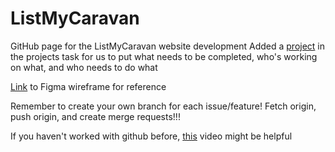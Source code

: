 # ListMyCaravan

GitHub page for the ListMyCaravan website development
Added a [project](https://github.com/users/AirTMZ/projects/1) in the projects task for us to put what needs to be completed, who's working on what, and who needs to do what

[Link](https://www.figma.com/file/KoH1uQvfUU83egcy2GFXZq/Untitled?type=design&node-id=73%3A3096&mode=design&t=e9NIROTgKTcI05O9-1) to Figma wireframe for reference

Remember to create your own branch for each issue/feature!
Fetch origin, push origin, and create merge requests!!!

If you haven't worked with github before, [this](https://www.google.com](https://www.youtube.com/watch?v=8Dd7KRpKeaE)https://www.youtube.com/watch?v=8Dd7KRpKeaE) video might be helpful

